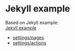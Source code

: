 Jekyll example
=======

Based on Jekyll example:  
[Jekyll example](https://github.com/jekyll/example)

- [settings/pages](https://github.com/marmits/marmits.github.io/settings/pages)
- [settings/actions](https://github.com/marmits/marmits.github.io/settings/actions)